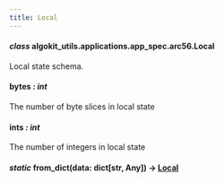 ```yaml
---
title: Local
---
```

#### *class* algokit_utils.applications.app_spec.arc56.Local

Local state schema.

#### bytes *: int*

The number of byte slices in local state

#### ints *: int*

The number of integers in local state

#### *static* from_dict(data: dict[str, Any]) → [Local](#algokit_utils.applications.app_spec.arc56.Local)